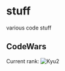# stuff
various code stuff

## CodeWars
Current rank: ![Kyu2](https://www.codewars.com/users/ktxyz/badges/large)
